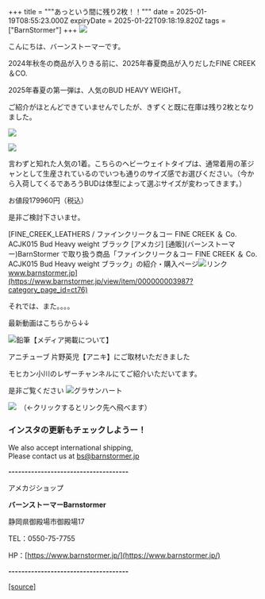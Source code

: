 +++
title = """あっという間に残り2枚！！"""
date = 2025-01-19T08:55:23.000Z
expiryDate = 2025-01-22T09:18:19.820Z
tags = ["BarnStormer"]
+++
[![](https://stat.ameba.jp/user_images/20231023/16/barnstormer-go/b2/03/p/o0420015015354743273.png)](https://ameblo.jp/barnstormer-go/entry-12825670498.html)

こんにちは、バーンストーマーです。

2024年秋冬の商品が入りきる前に、2025年春夏商品が入りだしたFINE CREEK ＆CO.

2025年春夏の第一弾は、人気のBUD HEAVY WEIGHT。

ご紹介がほとんどできていませんでしたが、きずくと既に在庫は残り2枚となりました。

[![](https://stat.ameba.jp/user_images/20250119/15/barnstormer-go/27/1b/j/o0531070015534833531.jpg)](https://stat.ameba.jp/user_images/20250119/15/barnstormer-go/27/1b/j/o0531070015534833531.jpg)

[![](https://stat.ameba.jp/user_images/20250119/15/barnstormer-go/8a/50/j/o0567070015534833533.jpg)](https://stat.ameba.jp/user_images/20250119/15/barnstormer-go/8a/50/j/o0567070015534833533.jpg)

言わずと知れた人気の1着。こちらのヘビーウェイトタイプは、通常着用の革ジャンとして生産されているのでいつも通りのサイズ感でお選びください。（今から入荷してくるであろうBUDは体型によって選ぶサイズが変わってきます。）

お値段179960円（税込）

是非ご検討下さいませ。

[FINE\_CREEK\_LEATHERS / ファインクリーク＆コー FINE CREEK ＆ Co. ACJK015 Bud Heavy weight ブラック \[アメカジ\] \[通販\](バーンストーマー)BarnStormer で取り扱う商品「ファインクリーク＆コー FINE CREEK ＆ Co. ACJK015 Bud Heavy weight ブラック」の紹介・購入ページ![リンク](https://c.stat100.ameba.jp/ameblo/symbols/v3.20.0/svg/gray/editor_link.svg)www.barnstormer.jp](https://www.barnstormer.jp/view/item/000000003987?category_page_id=ct76)

それでは、また。。。。

最新動画はこちらから↓↓

![鉛筆](https://stat100.ameba.jp/blog/ucs/img/char/char3/519.png)【メディア掲載について】

アニチューブ 片野英児【アニキ】にご取材いただきました

モヒカン小川のレザーチャンネルにてご紹介いただいてます。

是非ご覧ください ![グラサンハート](https://stat100.ameba.jp/blog/ucs/img/char/char3/148.png)

[![](https://stat.ameba.jp/user_images/20230412/16/barnstormer-go/6a/23/p/o0108010815269242493.png)](https://www.instagram.com/barnstormer_daily/)　（←クリックするとリンク先へ飛べます）

### インスタの更新もチェックしようー！

We also accept international shipping,  
Please contact us at bs@barnstormer.jp

**\-------------------------------------**

アメカジショップ

**バーンストーマーBarnstormer**

静岡県御殿場市御殿場17

TEL：0550-75-7755

HP：[https://www.barnstormer.jp/](https://www.barnstormer.jp/)

**\-------------------------------------**

[[source]](https://ameblo.jp/barnstormer-go/entry-12883054986.html)

